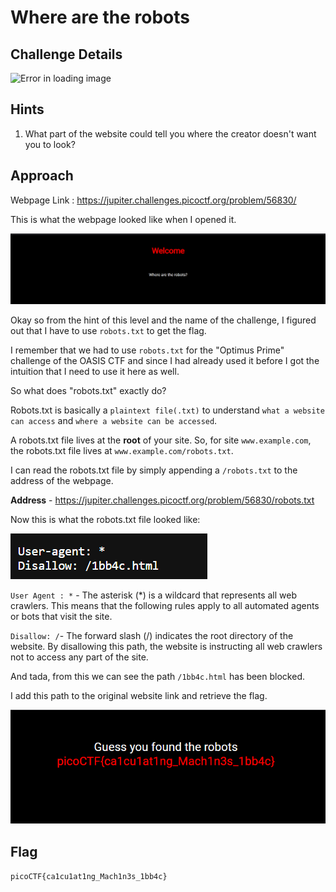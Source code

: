 # Where are the robots

## Challenge Details

![Error in loading image](./Images/WhereAreTheRobots.png)

## Hints

1. What part of the website could tell you where the creator doesn't want you to look?

## Approach 

Webpage Link : https://jupiter.challenges.picoctf.org/problem/56830/

This is what the webpage looked like when I opened it.

![Error in loading image](./Images/Robots.png)

Okay so from the hint of this level and the name of the challenge, I figured out that I have to use `robots.txt` to get the flag.

I remember that we had to use `robots.txt` for the "Optimus Prime" challenge of the OASIS CTF and since I had already used it before I got the intuition that I need to use it here as well.

So what does "robots.txt" exactly do?

Robots.txt is basically a `plaintext file(.txt)` to understand `what a website can access` and `where a website can be accessed`.

A robots.txt file lives at the **root** of your site. So, for site `www.example.com`, the robots.txt file lives at `www.example.com/robots.txt`.

I can read the robots.txt file by simply appending a `/robots.txt` to the address of the webpage.

**Address** - https://jupiter.challenges.picoctf.org/problem/56830/robots.txt

Now this is what the robots.txt file looked like:

![Error loading image](./Images/WhereAreTheRobots-2.png)

`User Agent : *` - The asterisk (*) is a wildcard that represents all web crawlers. This means that the following rules apply to all automated agents or bots that visit the site.

`Disallow: /`- The forward slash (/) indicates the root directory of the website. By disallowing this path, the website is instructing all web crawlers not to access any part of the site.

And tada, from this we can see the path `/1bb4c.html` has been blocked.

I add this path to the original website link and retrieve the flag.

![Error in loading image](./Images/WhereAreTheRobots-3.png)

## Flag

`picoCTF{ca1cu1at1ng_Mach1n3s_1bb4c}`


